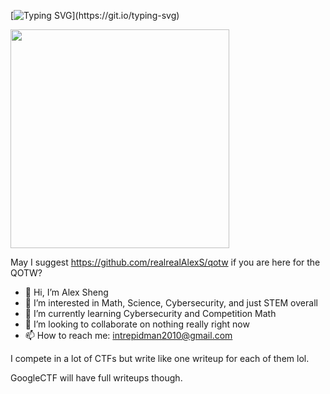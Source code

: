 [![Typing SVG](https://readme-typing-svg.demolab.com/?lines=Hey,+I'm+Alex+Sheng!)](https://git.io/typing-svg)

<p>
  <img src="https://api.vaunt.dev/v1/github/entities/${{YOUR_GITHUB_USERNAME}}/achievements?format=svg&limit=3" width="350" />
</p>

May I suggest https://github.com/realrealAlexS/qotw if you are here for the QOTW?

- 👋 Hi, I’m Alex Sheng
- 👀 I’m interested in Math, Science, Cybersecurity, and just STEM overall
- 🌱 I’m currently learning Cybersecurity and Competition Math
- 💞️ I’m looking to collaborate on nothing really right now
- 📫 How to reach me: intrepidman2010@gmail.com

I compete in a lot of CTFs but write like one writeup for each of them lol.

GoogleCTF will have full writeups though.

<!---
realrealAlexS/realrealAlexS is a ✨ special ✨ repository because its `README.md` (this file) appears on your GitHub profile.
You can click the Preview link to take a look at your changes.
--->

